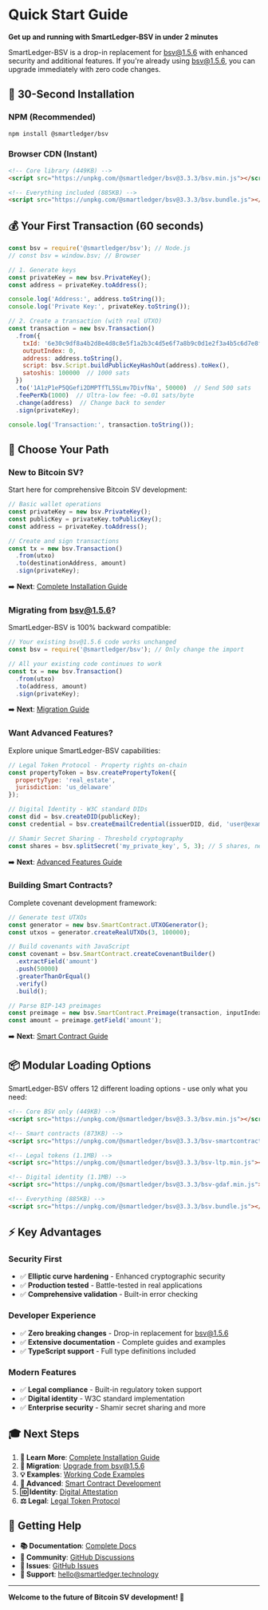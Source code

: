 # Quick Start Guide

**Get up and running with SmartLedger-BSV in under 2 minutes**

SmartLedger-BSV is a drop-in replacement for bsv@1.5.6 with enhanced security and additional features. If you're already using bsv@1.5.6, you can upgrade immediately with zero code changes.

## 🚀 **30-Second Installation**

### NPM (Recommended)
```bash
npm install @smartledger/bsv
```

### Browser CDN (Instant)
```html
<!-- Core library (449KB) -->
<script src="https://unpkg.com/@smartledger/bsv@3.3.3/bsv.min.js"></script>

<!-- Everything included (885KB) -->
<script src="https://unpkg.com/@smartledger/bsv@3.3.3/bsv.bundle.js"></script>
```

## 💰 **Your First Transaction (60 seconds)**

```javascript
const bsv = require('@smartledger/bsv'); // Node.js
// const bsv = window.bsv; // Browser

// 1. Generate keys
const privateKey = new bsv.PrivateKey();
const address = privateKey.toAddress();

console.log('Address:', address.toString());
console.log('Private Key:', privateKey.toString());

// 2. Create a transaction (with real UTXO)
const transaction = new bsv.Transaction()
  .from({
    txId: '6e30c9df8a4b2d8e4d8c8e5f1a2b3c4d5e6f7a8b9c0d1e2f3a4b5c6d7e8f9a0b',
    outputIndex: 0,
    address: address.toString(),
    script: bsv.Script.buildPublicKeyHashOut(address).toHex(),
    satoshis: 100000  // 1000 sats
  })
  .to('1A1zP1eP5QGefi2DMPTfTL5SLmv7DivfNa', 50000)  // Send 500 sats
  .feePerKb(1000)  // Ultra-low fee: ~0.01 sats/byte
  .change(address)  // Change back to sender
  .sign(privateKey);

console.log('Transaction:', transaction.toString());
```

## 🎯 **Choose Your Path**

### **New to Bitcoin SV?**
Start here for comprehensive Bitcoin SV development:
```javascript
// Basic wallet operations
const privateKey = new bsv.PrivateKey();
const publicKey = privateKey.toPublicKey();
const address = privateKey.toAddress();

// Create and sign transactions
const tx = new bsv.Transaction()
  .from(utxo)
  .to(destinationAddress, amount)
  .sign(privateKey);
```
➡️ **Next**: [Complete Installation Guide](INSTALLATION.md)

### **Migrating from bsv@1.5.6?**
SmartLedger-BSV is 100% backward compatible:
```javascript
// Your existing bsv@1.5.6 code works unchanged
const bsv = require('@smartledger/bsv'); // Only change the import

// All your existing code continues to work
const tx = new bsv.Transaction()
  .from(utxo)
  .to(address, amount)
  .sign(privateKey);
```
➡️ **Next**: [Migration Guide](../migration/FROM_BSV_1_5_6.md)

### **Want Advanced Features?**
Explore unique SmartLedger-BSV capabilities:
```javascript
// Legal Token Protocol - Property rights on-chain
const propertyToken = bsv.createPropertyToken({
  propertyType: 'real_estate',
  jurisdiction: 'us_delaware'
});

// Digital Identity - W3C standard DIDs
const did = bsv.createDID(publicKey);
const credential = bsv.createEmailCredential(issuerDID, did, 'user@example.com', signingKey);

// Shamir Secret Sharing - Threshold cryptography
const shares = bsv.splitSecret('my_private_key', 5, 3); // 5 shares, need 3
```
➡️ **Next**: [Advanced Features Guide](../advanced/)

### **Building Smart Contracts?**
Complete covenant development framework:
```javascript
// Generate test UTXOs
const generator = new bsv.SmartContract.UTXOGenerator();
const utxos = generator.createRealUTXOs(3, 100000);

// Build covenants with JavaScript
const covenant = bsv.SmartContract.createCovenantBuilder()
  .extractField('amount')
  .push(50000)
  .greaterThanOrEqual()
  .verify()
  .build();

// Parse BIP-143 preimages
const preimage = new bsv.SmartContract.Preimage(transaction, inputIndex);
const amount = preimage.getField('amount');
```
➡️ **Next**: [Smart Contract Guide](../SMART_CONTRACT_GUIDE.md)

## 📦 **Modular Loading Options**

SmartLedger-BSV offers 12 different loading options - use only what you need:

```html
<!-- Core BSV only (449KB) -->
<script src="https://unpkg.com/@smartledger/bsv@3.3.3/bsv.min.js"></script>

<!-- Smart contracts (873KB) -->
<script src="https://unpkg.com/@smartledger/bsv@3.3.3/bsv-smartcontract.min.js"></script>

<!-- Legal tokens (1.1MB) -->
<script src="https://unpkg.com/@smartledger/bsv@3.3.3/bsv-ltp.min.js"></script>

<!-- Digital identity (1.1MB) -->
<script src="https://unpkg.com/@smartledger/bsv@3.3.3/bsv-gdaf.min.js"></script>

<!-- Everything (885KB) -->
<script src="https://unpkg.com/@smartledger/bsv@3.3.3/bsv.bundle.js"></script>
```

## ⚡ **Key Advantages**

### **Security First**
- ✅ **Elliptic curve hardening** - Enhanced cryptographic security
- ✅ **Production tested** - Battle-tested in real applications  
- ✅ **Comprehensive validation** - Built-in error checking

### **Developer Experience**  
- ✅ **Zero breaking changes** - Drop-in replacement for bsv@1.5.6
- ✅ **Extensive documentation** - Complete guides and examples
- ✅ **TypeScript support** - Full type definitions included

### **Modern Features**
- ✅ **Legal compliance** - Built-in regulatory token support
- ✅ **Digital identity** - W3C standard implementation  
- ✅ **Enterprise security** - Shamir secret sharing and more

## 🎓 **Next Steps**

1. **📖 Learn More**: [Complete Installation Guide](INSTALLATION.md)
2. **🔄 Migration**: [Upgrade from bsv@1.5.6](../migration/FROM_BSV_1_5_6.md) 
3. **💡 Examples**: [Working Code Examples](../../examples/)
4. **🚀 Advanced**: [Smart Contract Development](../SMART_CONTRACT_GUIDE.md)
5. **🆔 Identity**: [Digital Attestation](../advanced/DIGITAL_ATTESTATION.md)
6. **⚖️ Legal**: [Legal Token Protocol](../advanced/LEGAL_TOKEN_PROTOCOL.md)

## 🤝 **Getting Help**

- **📚 Documentation**: [Complete Docs](../)
- **💬 Community**: [GitHub Discussions](https://github.com/codenlighten/smartledger-bsv/discussions)
- **🐛 Issues**: [GitHub Issues](https://github.com/codenlighten/smartledger-bsv/issues)
- **📧 Support**: [hello@smartledger.technology](mailto:hello@smartledger.technology)

---

**Welcome to the future of Bitcoin SV development! 🎉**